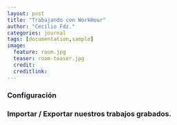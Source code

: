 ```yaml
---
layout: post
title: "Trabajando con WorkHour"
author: "Cecilio Fdz."
categories: journal
tags: [documentation,sample]
image:
  feature: room.jpg
  teaser: room-teaser.jpg
  credit:
  creditlink:
---
```


### Configuración



### Importar / Exportar nuestros trabajos grabados.

